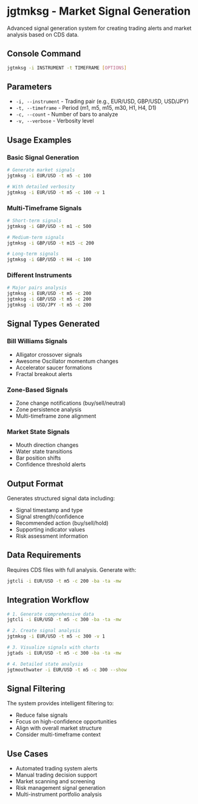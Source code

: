 # jgtmksg - Market Signal Generation

Advanced signal generation system for creating trading alerts and market analysis based on CDS data.

## Console Command
```bash
jgtmksg -i INSTRUMENT -t TIMEFRAME [OPTIONS]
```

## Parameters
- `-i, --instrument` - Trading pair (e.g., EUR/USD, GBP/USD, USD/JPY)
- `-t, --timeframe` - Period (m1, m5, m15, m30, H1, H4, D1)
- `-c, --count` - Number of bars to analyze
- `-v, --verbose` - Verbosity level

## Usage Examples

### Basic Signal Generation
```bash
# Generate market signals
jgtmksg -i EUR/USD -t m5 -c 100

# With detailed verbosity
jgtmksg -i EUR/USD -t m5 -c 100 -v 1
```

### Multi-Timeframe Signals
```bash
# Short-term signals
jgtmksg -i GBP/USD -t m1 -c 500

# Medium-term signals
jgtmksg -i GBP/USD -t m15 -c 200

# Long-term signals  
jgtmksg -i GBP/USD -t H4 -c 100
```

### Different Instruments
```bash
# Major pairs analysis
jgtmksg -i EUR/USD -t m5 -c 200
jgtmksg -i GBP/USD -t m5 -c 200
jgtmksg -i USD/JPY -t m5 -c 200
```

## Signal Types Generated

### Bill Williams Signals
- Alligator crossover signals
- Awesome Oscillator momentum changes
- Accelerator saucer formations
- Fractal breakout alerts

### Zone-Based Signals
- Zone change notifications (buy/sell/neutral)
- Zone persistence analysis
- Multi-timeframe zone alignment

### Market State Signals
- Mouth direction changes
- Water state transitions
- Bar position shifts
- Confidence threshold alerts

## Output Format
Generates structured signal data including:
- Signal timestamp and type
- Signal strength/confidence
- Recommended action (buy/sell/hold)
- Supporting indicator values
- Risk assessment information

## Data Requirements
Requires CDS files with full analysis. Generate with:
```bash
jgtcli -i EUR/USD -t m5 -c 200 -ba -ta -mw
```

## Integration Workflow
```bash
# 1. Generate comprehensive data
jgtcli -i EUR/USD -t m5 -c 300 -ba -ta -mw

# 2. Create signal analysis
jgtmksg -i EUR/USD -t m5 -c 300 -v 1

# 3. Visualize signals with charts
jgtads -i EUR/USD -t m5 -c 300 -ba -ta -mw

# 4. Detailed state analysis
jgtmouthwater -i EUR/USD -t m5 -c 300 --show
```

## Signal Filtering
The system provides intelligent filtering to:
- Reduce false signals
- Focus on high-confidence opportunities
- Align with overall market structure
- Consider multi-timeframe context

## Use Cases
- Automated trading system alerts
- Manual trading decision support
- Market scanning and screening
- Risk management signal generation
- Multi-instrument portfolio analysis 
